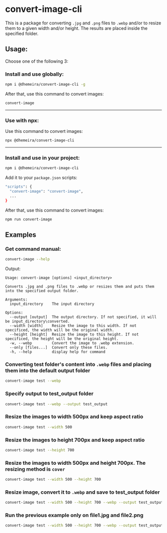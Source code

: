 # convert-image-cli

This is a package for converting `.jpg` and `.png` files to `.webp` and/or to resize them to a given width and/or height.
The results are placed inside the specified folder.

## Usage:

Choose one of the following 3:

### Install and use globally:

```bash
npm i @dhemeira/convert-image-cli -g
```

After that, use this command to convert images:

```bash
convert-image
```

---

### Use with npx:

Use this command to convert images:

```bash
npx @dhemeira/convert-image-cli
```

---

### Install and use in your project:

```bash
npm i @dhemeira/convert-image-cli
```

Add it to your `package.json` scripts:

```bash
"scripts": {
  "convert-image": "convert-image",
  ...
}
```

After that, use this command to convert images:

```bash
npm run convert-image
```

## Examples

### Get command manual:

```bash
convert-image --help
```

Output:

```
Usage: convert-image [options] <input_directory>

Converts .jpg and .png files to .webp or resizes them and puts them into the specified output folder.

Arguments:
  input_directory    The input directory

Options:
  --output [output]  The output directory. If not specified, it will be input_directory\converted.
  --width [width]    Resize the image to this width. If not specificed, the width will be the original width.
  --height [height]  Resize the image to this height. If not specificed, the height will be the original height.
  -w, --webp         Convert the image to .webp extension.
  --only [files...]  Convert only these files.
  -h, --help         display help for command
```

### Converting test folder's content into `.webp` files and placing them into the default output folder

```bash
convert-image test --webp
```

### Specify output to test_output folder

```bash
convert-image test --webp --output test_output
```

### Resize the images to width 500px and keep aspect ratio

```bash
convert-image test --width 500
```

### Resize the images to height 700px and keep aspect ratio

```bash
convert-image test --height 700
```

### Resize the images to width 500px and height 700px. The resizing method is `cover`

```bash
convert-image test --width 500 --height 700
```

### Resize image, convert it to `.webp` and save to test_output folder

```bash
convert-image test --width 500 --height 700 --webp --output test_output
```

### Run the previous example only on file1.jpg and file2.png

```bash
convert-image test --width 500 --height 700 --webp --output test_output --only file1.jpg file2.png
```
